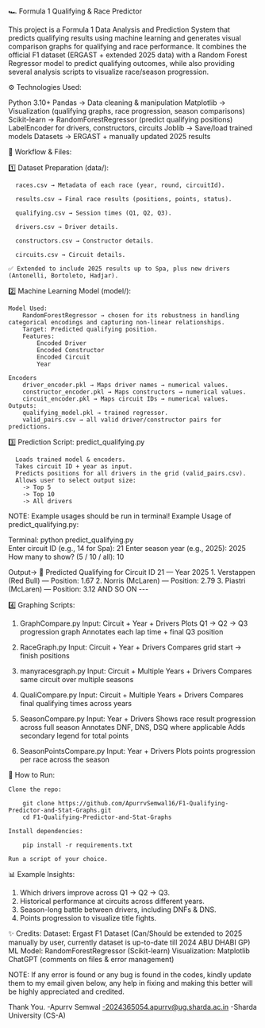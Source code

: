 🏎️ Formula 1 Qualifying & Race Predictor

This project is a Formula 1 Data Analysis and Prediction System that predicts qualifying results using machine learning and generates visual comparison graphs for qualifying and race performance.
It combines the official F1 dataset (ERGAST + extended 2025 data) with a Random Forest Regressor model to predict qualifying outcomes, while also providing several analysis scripts to visualize race/season progression.

⚙️ Technologies Used:

Python 3.10+
Pandas → Data cleaning & manipulation
Matplotlib → Visualization (qualifying graphs, race progression, season comparisons)
Scikit-learn → 
    RandomForestRegressor (predict qualifying positions)
    LabelEncoder for drivers, constructors, circuits
Joblib → Save/load trained models
Datasets → ERGAST + manually updated 2025 results

📖 Workflow & Files:

  1️⃣ Dataset Preparation (data/):

      races.csv → Metadata of each race (year, round, circuitId).

      results.csv → Final race results (positions, points, status).

      qualifying.csv → Session times (Q1, Q2, Q3).

      drivers.csv → Driver details.

      constructors.csv → Constructor details.

      circuits.csv → Circuit details.

    ✅ Extended to include 2025 results up to Spa, plus new drivers (Antonelli, Bortoleto, Hadjar).

  2️⃣ Machine Learning Model (model/):

    Model Used:
        RandomForestRegressor → chosen for its robustness in handling categorical encodings and capturing non-linear relationships.
        Target: Predicted qualifying position.
        Features:
            Encoded Driver
            Encoded Constructor
            Encoded Circuit
            Year

    Encoders
        driver_encoder.pkl → Maps driver names → numerical values.
        constructor_encoder.pkl → Maps constructors → numerical values.
        circuit_encoder.pkl → Maps circuit IDs → numerical values.
    Outputs:
        qualifying_model.pkl → trained regressor.
        valid_pairs.csv → all valid driver/constructor pairs for predictions.

  3️⃣ Prediction Script:
      predict_qualifying.py

      Loads trained model & encoders.
      Takes circuit ID + year as input.
      Predicts positions for all drivers in the grid (valid_pairs.csv).
      Allows user to select output size:
        -> Top 5
        -> Top 10
        -> All drivers

NOTE: Example usages should be run in terminal!
Example Usage of predict_qualifying.py:

  Terminal: 
    python predict_qualifying.py   
    Enter circuit ID (e.g., 14 for Spa): 21
    Enter season year (e.g., 2025): 2025
    How many to show? (5 / 10 / all): 10

  Output->
        📍 Predicted Qualifying for Circuit ID 21  — Year 2025
        1. Verstappen (Red Bull) — Position: 1.67
        2. Norris (McLaren) — Position: 2.79
        3. Piastri (McLaren) — Position: 3.12
        AND SO ON ---
    
4️⃣ Graphing Scripts:

  1) GraphCompare.py
      Input: Circuit + Year + Drivers
      Plots Q1 → Q2 → Q3 progression graph
      Annotates each lap time + final Q3 position

  2) RaceGraph.py
      Input: Circuit + Year + Drivers
      Compares grid start → finish positions

  3) manyracesgraph.py
      Input: Circuit + Multiple Years + Drivers
      Compares same circuit over multiple seasons

  4) QualiCompare.py
      Input: Circuit + Multiple Years + Drivers
      Compares final qualifying times across years

  5) SeasonCompare.py
      Input: Year + Drivers
      Shows race result progression across full season
      Annotates DNF, DNS, DSQ where applicable
      Adds secondary legend for total points

  6) SeasonPointsCompare.py
      Input: Year + Drivers
      Plots points progression per race across the season

🚀 How to Run:

    Clone the repo:
    
        git clone https://github.com/ApurrvSemwal16/F1-Qualifying-Predictor-and-Stat-Graphs.git
        cd F1-Qualifying-Predictor-and-Stat-Graphs

    Install dependencies:
    
        pip install -r requirements.txt
        
    Run a script of your choice.

📊 Example Insights:

  1) Which drivers improve across Q1 → Q2 → Q3.
  2) Historical performance at circuits across different years.
  3) Season-long battle between drivers, including DNFs & DNS.
  4) Points progression to visualize title fights.

✨ Credits:
  Dataset: Ergast F1 Dataset
  (Can/Should be extended to 2025 manually by user, currently dataset is up-to-date till 2024 ABU DHABI GP)
  ML Model:
    RandomForestRegressor (Scikit-learn)
    Visualization: Matplotlib
    ChatGPT (comments on files & error management)

NOTE: If any error is found or any bug is found in the codes, kindly update them to my email given below, any help in fixing and making this better will be highly appreciated and credited.

Thank You.
-Apurrv Semwal
-2024365054.apurrv@ug.sharda.ac.in
-Sharda University (CS-A)



